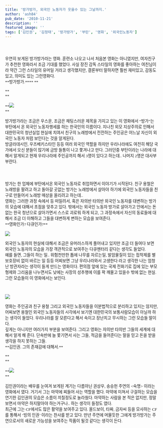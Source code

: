 ```yaml
---
title: '방가방가, 외국인 노동자가 웃을수 있는 그날까지.'
author: 'ash84'
pub_date: '2010-11-21'
description: ''
featured_image: ''
tags: ['김인권', '김정태', '방가방가', '부탄', '영화', '외국인노동자']
---
```



<font class="Apple-style-span" face="Dotum" size="3"><span class="Apple-style-span" style="font-size: 13px; line-height: 26px;">  
</span></font>

<div style="line-height: 2; "></div><span style="letter-spacing: 0.0px"><span style="font-family: Dotum; "><span style="font-size: 10pt; ">우연히 보게된 방가방가라는 영화. 훈련소 나오고 나서 처음본 영화는 아니였지만, 여자친구가 추천한 영화라서 조금 기대를 했었다. 사실 장진 감독 스타일의 영화를 좋아하는 여친님이라 약간 그런 스타일의 유머일 거라고 생각했지만, 결론부터 말하자면 훨씬 재미있고, 감동도 있고, 의미도 있는 그런영화다.</span></span><span style="font-family: Dotum; "><span style="font-size: 10pt; "> </span></span></span>

<div style="line-height: 2; "></div><span style="letter-spacing: 0.0px"></span>

<div style="line-height: 2; "></div><span style="letter-spacing: 0.0px"><span style="font-family: Dotum; "><span style="font-size: 10pt; ">**방가방가.**</span></span><span style="font-family: Dotum; "><span style="font-size: 10pt; ">** **</span></span></span>

<span style="letter-spacing: 0.0px"><span style="font-family: Dotum; "><span style="font-size: 10pt; ">**  
**</span></span></span>

<span style="letter-spacing: 0.0px"><span style="font-family: Dotum; "><span style="font-size: 10pt; ">**![](http://ash84.net/wp-content/uploads/1/cfile6.uf.192F00274CE89BF2404AB0.jpg)  
**</span></span></span>

<div style="line-height: 2; "></div><span style="letter-spacing: 0.0px"></span>

<div style="line-height: 2; "></div><span style="letter-spacing: 0.0px"><span style="font-family: Dotum; "><span style="font-size: 10pt; ">방가방가라는 조금은 우스운, 조금은 채팅스러운 제목을 가지고 있는 이 영화에서 “방가”는 부탄에서 온 외국인 노동자행세를 하는 한국인의 이름이다. 지나친 외모 지상주의로 인해서 대한민국의 청년실업 현실에 치여서 친구의 노래방에서 전전하는 주인공은 어느날 자신이 외국인 노동자 처럼 보인다는 것을 알게된다.</span></span><span style="font-family: Dotum; "><span style="font-size: 10pt; "> </span></span></span>

<div style="line-height: 2; "></div><span style="letter-spacing: 0.0px"></span>

<div style="line-height: 2; "></div><span style="letter-spacing: 0.0px"><span style="font-family: Dotum; "><span style="font-size: 10pt; ">방글라데시인, 우즈베키스타인 등등 여러 외국인 역할을 하지만 우리나라에도 여전히 해당 국가에서 오신 분들이 많기에 금방 들통이 나고 쫓겨나고 만다. 그러던중 부탄이라는 나라에 대해서 알게되고 현재 우리나라에 주인공까지 해서 3명이 있다고 하는데.. 나머지 2명은 대사부부란다.</span></span><span style="font-family: Dotum; "><span style="font-size: 10pt; "> </span></span></span>

<font class="Apple-style-span" face="Dotum" size="3"><span class="Apple-style-span" style="font-size: 13px; line-height: 26px;">  
</span></font>

<div style="line-height: 2; "></div><span style="letter-spacing: 0.0px"></span>

<div style="line-height: 2; "></div><span style="letter-spacing: 0.0px"><span style="font-family: Dotum; "><span style="font-size: 10pt; ">방가는 한 업체에 부탄에서온 외국인 노동자로 취업하면서 이야기가 시작된다. 친구 용철은 노래방을 팔려고 하고 돌아갈 곳없는 방가는 노래방에서 살아야 하기에 외국인 노동자들을 친구로 만들어서 노래방 매상을 올리려고 하는데..</span></span><span style="font-family: Dotum; "><span style="font-size: 10pt; "> </span></span></span>

<div style="line-height: 2; "></div><span style="letter-spacing: 0.0px"></span>

<div style="line-height: 2; "></div><span style="letter-spacing: 0.0px"><span style="font-family: Dotum; "><span style="font-size: 10pt; ">영화는 그러한 과정 속에서 등 떠밀려서, 혹은 자의반 타의반 외국인 노동자를 대변하는 방가의 모습에 대해서 초점을 맞추고 있다. 밖에서는 외국인 노동자 방가로 살아가고 안에서는 돈없는 한국 청년으로 살아가면서 스스로 괴로워 하게 되고, 그 과정속에서 자신의 동료들에 대해서 조금 더 이해하고 그들을 대변하게 변하는 모습을 보여준다.</span></span><span style="font-family: Dotum; "><span style="font-size: 10pt; "> </span></span></span>

<div style="line-height: 2; "></div><span style="letter-spacing: 0.0px"></span>

<div style="line-height: 2; "></div><span style="letter-spacing: 0.0px"></span>

<div style="line-height: 2; "></div><span style="letter-spacing: 0.0px"><span style="font-family: Dotum; "><span style="font-size: 10pt; ">**영화인가? 다큐인가?**</span></span></span>

<div style="line-height: 2; "></div><span style="letter-spacing: 0.0px"></span>

![](http://ash84.net/wp-content/uploads/1/cfile3.uf.203310274CE89C8A3A8C1D.jpg)

<div style="line-height: 2; "></div><span style="letter-spacing: 0.0px"><span style="font-family: Dotum; "><span style="font-size: 10pt; ">외국인 노동자의 현실에 대해서 조금은 유머러스하게 풀어내고 있지만 조금 더 들여다 보면 외국인 노동자의 모습을 가장 객관적으로 보여주는 다큐멘터리 같다는 생각도 들었다.</span></span><span style="font-family: Dotum; "><span style="font-size: 10pt; "> </span></span></span>

<div style="line-height: 2; "></div><span style="letter-spacing: 0.0px"></span>

<div style="line-height: 2; "></div><span style="letter-spacing: 0.0px"><span style="font-family: Dotum; "><span style="font-size: 10pt; ">예를 들면, 그들이 하는 일.. 위험천만한 톱에 나무를 자르는일, 발암물질이 있는 접착제를 별 보호장비 없이 바르는 일 등등 어찌보면 그냥 우리나라와서 고생한다 라고 생각한 나는 엄청난 방관자라는 생각이 들게 만드는 영화이다. 편의점 앞에 있는 국제 전화기로 집에 있는 부모형제와 그리움을 나누면서도 낮에는 사장의 성추행에 이를 꽉 깨물고 있을수 밖에 없는 현실. 그런 모습들이 이 영화에서는 보인다.</span></span><span style="font-family: Dotum; "><span style="font-size: 10pt; "> </span></span></span>

<span style="letter-spacing: 0.0px"><span style="font-family: Dotum; "><span style="font-size: 10pt; ">  
</span></span></span>

<span style="letter-spacing: 0.0px"><span style="font-family: Dotum; "><span style="font-size: 10pt; ">![](http://ash84.net/wp-content/uploads/1/cfile24.uf.204246264CE89C9B552283.jpg)  
</span></span></span>

<div style="line-height: 2; "></div><span style="letter-spacing: 0.0px"></span>

<div style="line-height: 2; "></div><span style="letter-spacing: 0.0px"><span style="font-family: Dotum; "><span style="font-size: 10pt; ">영화는 주인공과 친구 용철 그리고 외국인 노동자들을 이분법적으로 분리하고 있지는 않지만, 어찌보면 용철인 외국인 노동자들의 시각에서 보기엔 대한민국의 보통사람모습이 아닐까 하는 생각이 들었다. 우리나라를 잘 모른다고 해서 속이고 장난치고 무시하는 그런 모습들 말이다.</span></span><span style="font-family: Dotum; "><span style="font-size: 10pt; "> </span></span></span>

<div style="line-height: 2; "></div><span style="letter-spacing: 0.0px"></span>

<div style="line-height: 2; "></div><span style="letter-spacing: 0.0px"><span style="font-family: Dotum; "><span style="font-size: 10pt; ">깊게는 아니지만 여러가지 부분을 보여준다. 그리고 영화는 자의반 타의반 그들의 세계에 대해서 알게 해 준다. 단속반에 늘 쫓기면서 사는 그들, 적금을 들어준다는 말을 믿고 돈을 받을 생각을 하지 못하는 그들.</span></span></span>

<div style="line-height: 2; "></div><span style="letter-spacing: 0.0px"></span>

<div style="line-height: 2; "></div><span style="letter-spacing: 0.0px"><span style="font-family: Dotum; "><span style="font-size: 10pt; ">**김인권. 그의 존재감에 대해서.**</span></span></span>

<span style="letter-spacing: 0.0px"><span style="font-family: Dotum; "><span style="font-size: 10pt; ">**  
**</span></span></span>

<span style="letter-spacing: 0.0px"><span style="font-family: Dotum; "><span style="font-size: 10pt; ">**![](http://ash84.net/wp-content/uploads/1/cfile23.uf.1337C0264CE89C064A3AED.jpg)  
**</span></span></span>

<div style="line-height: 2; "></div><span style="letter-spacing: 0.0px"></span>

<div style="line-height: 2; "></div><span style="letter-spacing: 0.0px"><span style="font-family: Dotum; "><span style="font-size: 10pt; ">김인권이라는 배우를 눈여겨 보게된 계기는 다름아닌 권상우, 송승헌 주연의 <숙명> 이라는 영화에서 였다. 거기서 그는 마약에 찌들어 사는 역할을 했다. 마약에 미쳐서 구걸하는 모습을 연기한 김인권의 모습은 소름이 끼칠정도로 놀라웠다. 마약하는 사람을 본 적은 없지만, 정말 보면서 마약은 하지말아야 하는거구나.. 하는 생각이 들정도 였다.</span></span><span style="font-family: Dotum; "><span style="font-size: 10pt; "> </span></span></span>

<div style="line-height: 2; "></div><span style="letter-spacing: 0.0px"></span>

<div style="line-height: 2; "></div><span style="letter-spacing: 0.0px"><span style="font-family: Dotum; "><span style="font-size: 10pt; ">최근에 그는 CF에서도 많은 활약을 보여주고 있다. 올드보이, 타짜, 금자씨 등을 모사하는 CF 를 통해서 ‘빙의 인권’ 이라는 찬사를 받고 있다. 만년 주연에 머물듯한 그에게 방가방가는 주연으로서의 새로운 가능성을 보여주는 작품이 될것 같다는 생각이 든다.</span></span><span style="font-family: Dotum; "><span style="font-size: 10pt; "> </span></span></span>

<span style="letter-spacing: 0.0px"></span>



